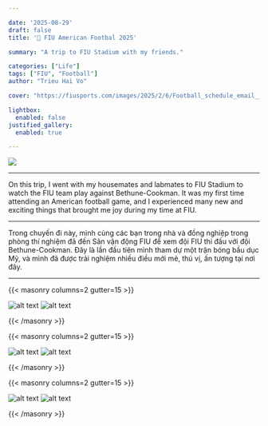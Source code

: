 ```yaml
---

date: '2025-08-29'
draft: false
title: '🏈 FIU American Footbal 2025'

summary: "A trip to FIU Stadium with my friends."

categories: ["Life"]
tags: ["FIU", "Football"]
author: "Trieu Hai Vo"

cover: "https://fiusports.com/images/2025/2/6/Football_schedule_email__1_.jpg"

lightbox:
  enabled: false
justified_gallery:
  enabled: true

---
```


![](https://fiusports.com/images/2025/2/6/Football_schedule_email__1_.jpg)

---

On this trip, I went with my housemates and labmates to FIU Stadium to watch the FIU team play against Bethune-Cookman. It was my first time attending an American football game, and I experienced many new and exciting things that brought me joy during my time at FIU.

---

Trong chuyến đi này, mình cùng các bạn trong nhà và đồng nghiệp trong phòng thí nghiệm đã đến Sân vận động FIU để xem đội FIU thi đấu với đội Bethune-Cookman. Đây là lần đầu tiên mình tham dự một trận bóng bầu dục Mỹ, và mình đã được trải nghiệm nhiều điều mới mẻ, thú vị, ấn tượng tại nơi đây.

---

{{< masonry columns=2 gutter=15 >}}

![alt text](/images/fiu-football-2025/20250829_182101.jpg) 
![alt text](/images/fiu-football-2025/20250829_182155.jpg) 


{{< /masonry >}}

{{< masonry columns=2 gutter=15 >}}

![alt text](/images/fiu-football-2025/20250829_190451.jpg) 
![alt text](/images/fiu-football-2025/20250829_190456.jpg) 

{{< /masonry >}}

{{< masonry columns=2 gutter=15 >}}

![alt text](/images/fiu-football-2025/20250829_190703.jpg) 
![alt text](/images/fiu-football-2025/20250829_190728.jpg)

{{< /masonry >}}